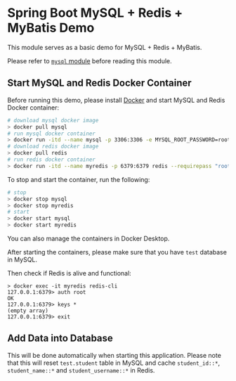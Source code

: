 # Spring Boot MySQL + Redis + MyBatis Demo

This module serves as a basic demo for MySQL + Redis + MyBatis.

Please refer to [`mysql` module](../mysql/README.md) before reading this module.

## Start MySQL and Redis Docker Container

Before running this demo, please install [Docker](https://docs.docker.com/engine/install/)
and start MySQL and Redis Docker container: 

```bash
# download mysql docker image
> docker pull mysql
# run mysql docker container
> docker run -itd --name mysql -p 3306:3306 -e MYSQL_ROOT_PASSWORD=root mysql
# download redis docker image
> docker pull redis
# run redis docker container
> docker run -itd --name myredis -p 6379:6379 redis --requirepass "root"
```

To stop and start the container, run the following:

```bash
# stop
> docker stop mysql
> docker stop myredis
# start
> docker start mysql
> docker start myredis
```

You can also manage the containers in Docker Desktop.

After starting the containers, please make sure that you have `test` database in MySQL.

Then check if Redis is alive and functional:

```
> docker exec -it myredis redis-cli
127.0.0.1:6379> auth root
OK
127.0.0.1:6379> keys *
(empty array)
127.0.0.1:6379> exit
```

## Add Data into Database

This will be done automatically when starting this application. 
Please note that this will reset `test.student` table in MySQL 
and cache `student_id::*`, `student_name::*` and `student_username::*` in Redis.

